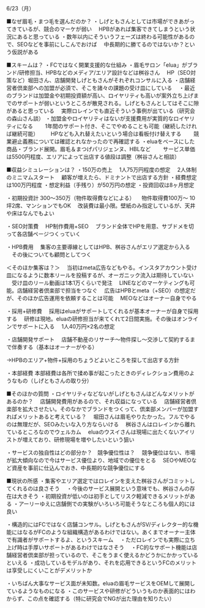 6/23（月）

■なぜ眉毛・まつ毛を選んだのか？
・しげともさんとしては市場ができあがってきているが、競合のマーケが弱い
　HPBがあれば集客できてしまうという状況にあると思っている
・数年以内にそういうフェーズは終わる可能性があるので、SEOなどを事前にしこんでおけば
　中長期的に勝てるのではないか？という仮説がある

■スキームは？
・FCではなく開業支援的な仕組み
・眉毛サロン「elua」がブランド/研修担当、HPBなどのメディア/エリア設計などは桝谷さん
　HP（SEO対策など）堀田さん、店舗開発しげともさんがそれぞれコンサルに入る
・店舗経営者倶楽部への加盟が必須で、そこを諸々の課題の受け皿にしている
　・最近のブランドは加盟金や初期投資額が高い、ロイヤリティも高いが案外立ち上げまでのサポートが弱いというところが散見される。しげともさんとしてはそこに隙があると思っている
　実際ロレインでも直近そういう事例が出ている（研究会の森山さん談）
・加盟金やロイヤリティはないが支援費用が実質的なロイヤリティになる
　　1年間のサポート付き、そこでやめることも可能（継続したければ継続可能）
　　HPなども入れ替えたいという場合は看板付け替えする
　　競業避止義務については確認とれなかったので再確認する
・eluaをベースにした商品・ブランド展開。眉毛＆まつげパリジェンヌ、HBLなど
　　サービス単価は5500円程度、エリアによって出店する値段は調整（桝谷さんと相談）

■収益シミュレーションは？
・150万の売上
　1人75万円程度の想定
　2人体制のミニマムスタート
　顧客が増えたら、ドミナントで出店する方針
・経費想定は100万円程度
・想定利益（手残り）が50万円の想定
・投資回収は8ヶ月想定

・初期投資計 300〜350万（物件取得費などによる）
　物件取得費100万〜 10坪2席、マンションでもOK
　改装費は最小限。壁紙のみ指定しているが、天井や床はなんでもよい

・SEO対策費
　HP制作費用+SEO
　ブランド全体でHPを用意、サブドメを切って各店舗ページつくっていく

・HPB費用
　集客の主要導線としてはHPB、桝谷さんがエリア選定から入る
　その後についても顧問としてつく

＜そのほか集客は？＞
　当初はmeta広告などもやる。インスタアカウント受け皿になるように数本リールを投稿するが、オーガニック流入は期待していない
　受け皿のリール動画は1本1万くらいで発注
　LINEなどのマーケティングも可能。店舗経営者倶楽部で担当をつなぐ
　広告はHPBとmeta（+SEO）の想定だが、そのほか広告運用を依頼することは可能
　MEOなどはオーナー自身でやる

・採用+研修費
　採用はeluaがサポートしてくれるが基本オーナーが自身で採用する
　研修は現地。eluaの研修担当が来てくれて2日間実施。その後はオンラインでサポートに入る
　1人40万円×2名の想定

・店舗開発サポート　
店舗不動産のリサーチ〜物件探し〜交渉して契約するまで伴奏する（基本はオーナーがやる）

→HPBのエリア+物件+採用のちょうどよいところを探して出店する方針

・本部経費
本部経費は各所で揉め事が起こったときのディレクション費用のようなもの（しげともさんの取り分）

■そのほかの質問
・ロイヤリティなどないがしげともさんはどんなメリットがあるのか？
　店舗開発費用があるので、それ収益になっている
　店舗経営者倶楽部を拡大させたい。そのなかでブランドをつくって、倶楽部メンバーが加盟すればメリットあると考えている？
　堀田さんは眉毛やりたかった。フルでやるのは無理だが、SEOみたいな入り方ならいける
　桝谷さんはロレインから離れているところなのでウェルカム
　eluaのウスイさんは現場に出たくないアイリストが増えており、研修現場を増やしたいという狙い

・サービスの独自性はどの部分か？　競争優位性は？
　競争優位はない、市場が拡大傾向なので今はサービス優位より、地域での優位をとる
　SEOやMEOなど資産を事前に仕込んでおき、中長期的な競争優位にする

■現状の所感
・集客やエリア選定ではロレインを支えた桝谷さんがコミットしてくれるのは良さそう
　・今後のサービス展開という意味でも、桝谷さんの存在は大きそう
・初期投資が低いのは初手としてリスク軽減できるメリットがある
・アーリーゆえに店舗側での実験がいろいろ可能そうなところも個人的には良い

・構造的にはFCではなく店舗コンサル。しげともさんがSV/ディレクター的な機能にはなるがFCのような組織構造があるわけではない。あくまでオーナー主体で有識者がサポートするよ、というスキーム
　・ただロレインでも実際に立ち上げ時は手厚いサポートがあるわけではなさそう
　・FC的なサポート機能は店舗経営者倶楽部が担っているので、そこをうまく使えるかどうかにかかっているといえる
・成功しているモデルがあり、それを応用できるというFCのメリットは享受しにくいことがデメリットか

・いちばん大事なサービス面が未知数。eluaの眉毛サービスをOEMして展開しているようなものになる
・このサービスや研修がどういうものか表面的にはわからず、この点を確認する（特に研究会でNGが出た理由を知りたい）

